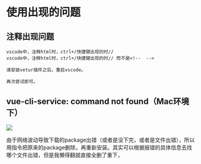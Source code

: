 # 使用出现的问题

## 注释出现问题

```
vscode中，注释html时，ctrl+/快捷键出现的时//
vscode中，注释html时，ctrl+/快捷键出现的时// 而不是<!--  -->

请安装vetur插件之后，重启vscode。

再次尝试即可。
```

## vue-cli-service: command not found（Mac环境下）

![](https://gitee.com/hello_hww/img/raw/master/img1/20200721130751.png)

由于网络波动导致下载的package出错（或者是没下完，或者是文件出错），所以用指令把原来的package删除，再重新安装。其实可以根据报错的具体信息去找哪个文件出错，但是我懒得翻就直接全删了重下，